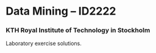 # Data Mining – ID2222

### KTH Royal Institute of Technology in Stockholm

Laboratory exercise solutions.
